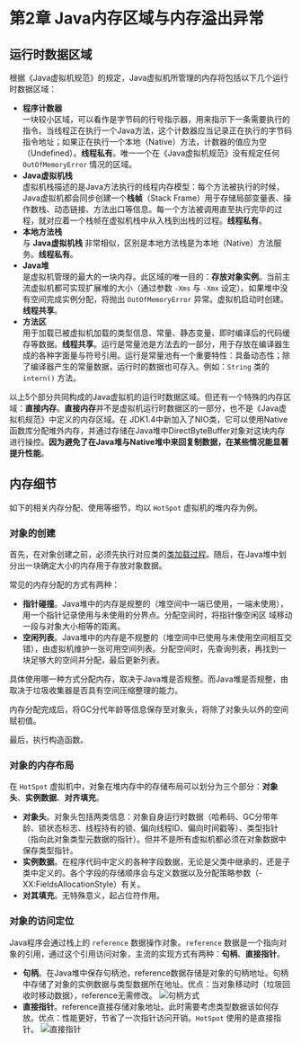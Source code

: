 # 第2章 Java内存区域与内存溢出异常

## 运行时数据区域
根据《Java虚拟机规范》的规定，Java虚拟机所管理的内存将包括以下几个运行时数据区域：
- **程序计数器**  
  一块较小区域，可以看作是字节码的行号指示器，用来指示下一条需要执行的指令。当线程正在执行一个Java方法，这个计数器应当记录正在执行的字节码指令地址；如果正在执行一个本地（Native）方法，计数器的值应为空（Undefined）。**线程私有**。唯一一个在《Java虚拟机规范》没有规定任何 `OutOfMemoryError` 情况的区域。
- **Java虚拟机栈**  
  虚拟机栈描述的是Java方法执行的线程内存模型：每个方法被执行的时候，Java虚拟机都会同步创建一个**栈帧**（Stack Frame）用于存储局部变量表、操作数栈、动态链接、方法出口等信息。每一个方法被调用直至执行完毕的过程，就对应着一个栈帧在虚拟机栈中从入栈到出栈的过程。**线程私有**。
- **本地方法栈**  
  与 **Java虚拟机栈** 非常相似，区别是本地方法栈是为本地（Native）方法服务。**线程私有**。
- **Java堆**  
  是虚拟机管理的最大的一块内存。此区域的唯一目的：**存放对象实例**。当前主流虚拟机都可实现扩展堆的大小（通过参数 `-Xms` 与 `-Xmx` 设定）。如果堆中没有空间完成实例分配，将抛出 `OutOfMemoryError` 异常。虚拟机启动时创建。**线程共享**。
- **方法区**  
  用于加载已被虚拟机加载的类型信息、常量、静态变量、即时编译后的代码缓存等数据。**线程共享**。运行是常量池是方法去的一部分，用于存放在编译器生成的各种字面量与符号引用。运行是常量池有一个重要特性：具备动态性；除了编译器产生的常量数据，运行时的数据也可存入。例如：`String` 类的 `intern()` 方法。

以上5个部分共同构成的Java虚拟机的运行时数据区域。但还有一个特殊的内存区域：**直接内存**。**直接内存**并不是虚拟机运行时数据区的一部分，也不是《Java虚拟机规范》中定义的内存区域。在 JDK1.4中新加入了NIO类，它可以使用Native函数库分配堆外内存，并通过存储在Java堆中DirectByteBuffer对象对这块内存进行操控。**因为避免了在Java堆与Native堆中来回复制数据，在某些情况能显著提升性能**。

## 内存细节
如下的相关内存分配、使用等细节，均以 `HotSpot` 虚拟机的堆内存为例。

### 对象的创建
首先，在对象创建之前，必须先执行对应类的[类加载过程](/know_jvm/part-3/unit-07)。随后，在Java堆中划分出一块确定大小的内存用于存放对象数据。  

常见的内存分配的方式有两种：
- **指针碰撞**。Java堆中的内存是规整的（堆空间中一端已使用，一端未使用），用一个指针记录使用与未使用的分界点。分配空间时，将指针像空闲区 域移动一段与对象大小相等的距离。
- **空闲列表**。Java堆中的内存是不规整的（堆空间中已使用与未使用空间相互交错），由虚拟机维护一张可用空间列表。分配空间时，先查询列表，再找到一块足够大的空间并分配，最后更新列表。

具体使用哪一种方式分配内存，取决于Java堆是否规整。而Java堆是否规整，由取决于垃圾收集器是否具有空间压缩整理的能力。

内存分配完成后，将GC分代年龄等信息保存至对象头，将除了对象头以外的空间赋初值。

最后，执行构造函数。

### 对象的内存布局
在 `HotSpot` 虚拟机中，对象在堆内存中的存储布局可以划分为三个部分：**对象头**、**实例数据**、**对齐填充**。

- **对象头**。对象头包括两类信息：对象自身运行时数据（哈希码、GC分带年龄、锁状态标志、线程持有的锁、偏向线程ID、偏向时间戳等）、类型指针（指向此对象类型元数据的指针）。但并不是所有虚拟机都必须在对象数据中保存类型指针。
- **实例数据**。在程序代码中定义的各种字段数据，无论是父类中继承的，还是子类中定义的。各个字段的存储顺序会与定义数据以及分配策略参数（-XX:FieldsAllocationStyle）有关。
- **对其填充**。无特殊意义，起占位符作用。

### 对象的访问定位
Java程序会通过栈上的 `reference` 数据操作对象。`reference` 数据是一个指向对象的引用，通过这个引用访问对象，主流的实现方式有两种：**句柄**、**直接指针**。
- **句柄**。在Java堆中保存句柄池，reference数据存储是对象的句柄地址。句柄中存储了对象的实例数据与类型数据所在地址。优点：当对象移动时（垃圾回收时移动数据），reference无需修改。
  ![句柄方式](/know-jvm/part-2/unit-02/handle.png)
- **直接指针**。reference直接存储对象地址。此时需要考虑类型数据该如何存放。优点：性能更好，节省了一次指针访问开销。`HotSpot` 使用的是直接指针。
  ![直接指针](/know-jvm/part-2/unit-02/direct-pointer.png)
